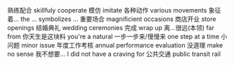 
熟练配合 skillfuly cooperate
模仿	imitate
各种动作	 various movements
象征着...	the ... symbolizes ...
重要场合	magnificient occasions
商店开业	store openings
结婚典礼	wedding ceremonies
完成	wrap up
离...很远(本领)  far from
你天生是这块料	you're a natural
一步一步来/慢慢来		one step at a time
小问题		minor issue
年度工作考核  annual performance evaluation
没道理		make no sense
我不想要...	I did not have a craving for
公共交通		public transit
rail